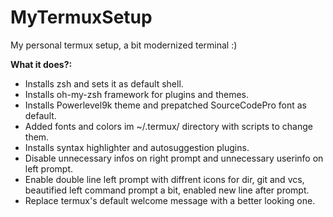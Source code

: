 # MyTermuxSetup
My personal termux setup, a bit modernized terminal :)

**What it does?:** 
- Installs zsh and sets it as default shell.
- Installs oh-my-zsh framework for plugins and themes.
- Installs Powerlevel9k theme and prepatched SourceCodePro font as default.
- Added fonts and colors im ~/.termux/ directory with scripts to change them.
- Installs syntax highlighter and autosuggestion plugins.
- Disable unnecessary infos on right prompt and unnecessary userinfo on left prompt.
- Enable double line left prompt with diffrent icons for dir, git and vcs, beautified left command prompt a bit, enabled new line after prompt.
- Replace termux's default welcome message with a better looking one.

